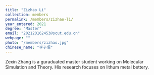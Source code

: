 ```yaml
---
title: "Zizhao Li"
collection: members
permalink: /members/zizhao-li/
year_entered: 2021
degree: "Master"
email: "202120162453@scut.edu.cn"
webpage: ""
photo: "/members/zizhao.jpg"
chinese_name: "李子昭"
---
```

Zexin Zhang is a guraduated master student working on Molecular Simulation and Theory. His research focuses on lithum metal bettery.
